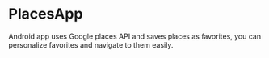 # PlacesApp
Android app uses Google places API and saves places as favorites, you can personalize favorites and navigate to them easily. 
